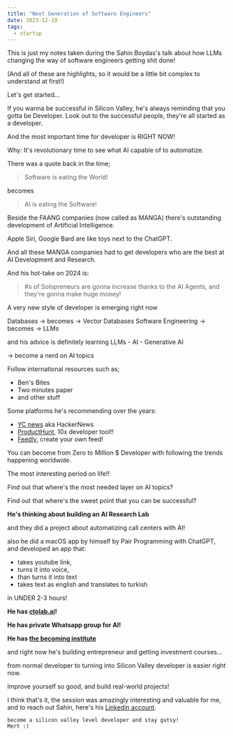 ```yaml
---
title: "Next Generation of Software Engineers"
date: 2023-12-19
tags:
  - startup
---
```


This is just my notes taken during the Sahin Boydas's talk about how LLMs changing the way of software engineers getting shit done! 

(And all of these are highlights, so it would be a little bit complex to understand at first!)

Let's get started...

If you wanna be successful in Silicon Valley, he's always reminding that you gotta be Developer. Look out to the successful people, they're all started as a developer. 

And the most important time for developer is RIGHT NOW! 

Why: It's revolutionary time to see what AI capable of to automatize.

There was a quote back in the time;

> Software is eating the World!

becomes

> AI is eating the Software!

Beside the FAANG companies (now called as MANGA) there's outstanding development of Artificial Intelligence.

Apple Siri, Google Bard are like toys next to the ChatGPT.

And all these MANGA companies had to get developers who are the best at AI Development and Research.

And his hot-take on 2024 is:

> #s of Solopreneurs are gonna increase thanks to the AI Agents, and they're gonna make huge money!

A very new style of developer is emerging right now

Databases -> becomes -> Vector Databases
Software Engineering -> becomes -> LLMs 

and his advice is definitely learning LLMs - AI - Generative AI

-> become a nerd on AI topics

Follow international resources such as;
- Ben's Bites
- Two minutes paper
- and other stuff 

Some platforms he's recommending over the years:
- [YC news](https://news.ycombinator.com) aka HackerNews
- [ProductHunt](https://producthunt.com), 10x developer tool!!
- [Feedly](https://feedly.com), create your own feed!

You can become from Zero to Million $ Developer with following the trends happening worldwide.

The most interesting period on life!!

Find out that where's the most needed layer on AI topics?

Find out that where's the sweet point  that you can be successful?

**He's thinking about building an AI Research Lab**

and they did a project about automatizing call centers with AI! 

also he did a macOS app by himself by Pair Programming with ChatGPT, and developed an app that:
- takes youtube link,
- turns it into voice,
- than turns it into text
- takes text as english and translates to turkish

in UNDER 2-3 hours! 

**He has [ctolab.ai](https://www.ctolab.ai)!**

**He has private Whatsapp group for AI!**

**He has [the becoming institute](https://becoming.institute)**

and right now he's building entrepreneur and getting investment courses...

from normal developer to turning into Silicon Valley developer is easier right now.

Improve yourself so good, and build real-world projects! 

I think that's it, the session was amazingly interesting and valuable for me, and to reach out Sahin, here's his [Linkedin account](http://linkedin.com/in/sahinboydas/).

```poetry
become a silicon valley level developer and stay gutsy!
Mert :)
```